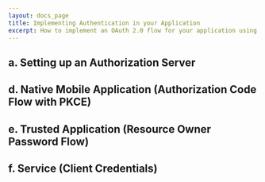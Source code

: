 ```yaml
---
layout: docs_page
title: Implementing Authentication in your Application
excerpt: How to implement an OAuth 2.0 flow for your application using Okta.
---
```


## a. Setting up an Authorization Server






## d. Native Mobile Application (Authorization Code Flow with PKCE)



## e. Trusted Application (Resource Owner Password Flow)



## f. Service (Client Credentials)

